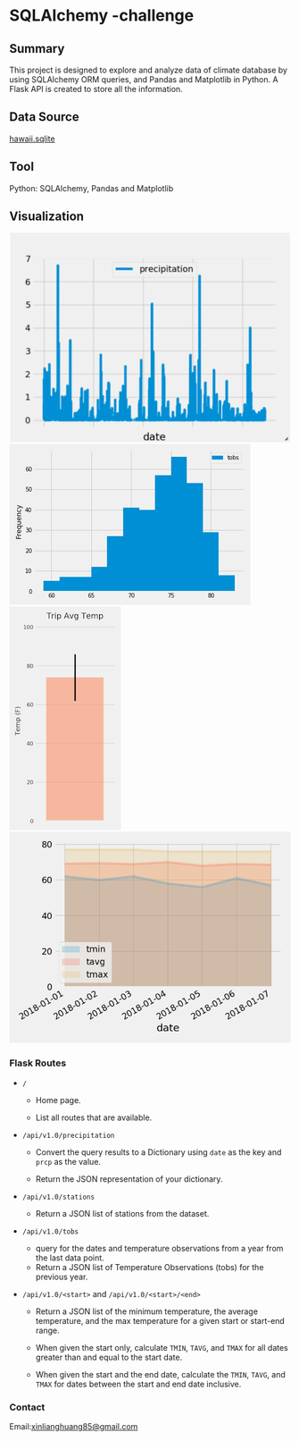 # SQLAlchemy -challenge

## Summary
This project is designed to explore and analyze data of climate database by using SQLAlchemy ORM queries, and Pandas and Matplotlib in Python.
A Flask API is created to store all the information.


## Data Source ##
[hawaii.sqlite](Resources/hawaii.sqlite) 
## Tool ##
Python: SQLAlchemy, Pandas and Matplotlib


## Visualization ##

  ![precipitation](Images/precipitation.png)<br>
  ![station-histogram](Images/station-histogram.png)<br>
  ![temperature](Images/temperature.png)<br>
  ![daily-normals](Images/daily-normals.png)<br>



### Flask Routes

* `/`

  * Home page.

  * List all routes that are available.

* `/api/v1.0/precipitation`

  * Convert the query results to a Dictionary using `date` as the key and `prcp` as the value.

  * Return the JSON representation of your dictionary.

* `/api/v1.0/stations`

  * Return a JSON list of stations from the dataset.

* `/api/v1.0/tobs`
  * query for the dates and temperature observations from a year from the last data point.
  * Return a JSON list of Temperature Observations (tobs) for the previous year.

* `/api/v1.0/<start>` and `/api/v1.0/<start>/<end>`

  * Return a JSON list of the minimum temperature, the average temperature, and the max temperature for a given start or start-end range.

  * When given the start only, calculate `TMIN`, `TAVG`, and `TMAX` for all dates greater than and equal to the start date.

  * When given the start and the end date, calculate the `TMIN`, `TAVG`, and `TMAX` for dates between the start and end date inclusive.


### Contact

Email:xinlianghuang85@gmail.com
